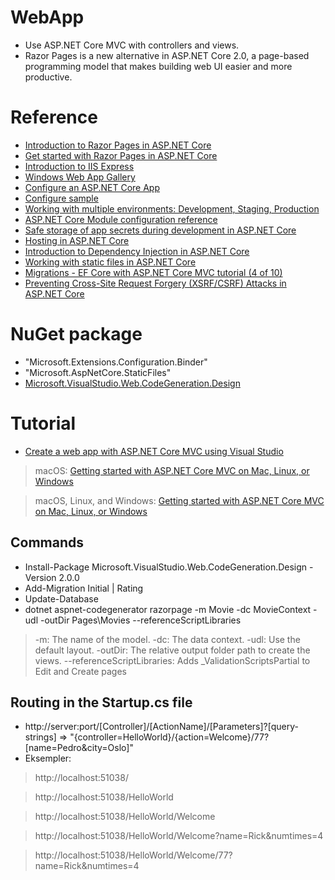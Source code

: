 # WebApp
- Use ASP.NET Core MVC with controllers and views. 
- Razor Pages is a new alternative in ASP.NET Core 2.0, a page-based programming model that makes building web UI easier and more productive. 

# Reference
- [Introduction to Razor Pages in ASP.NET Core](https://docs.microsoft.com/en-us/aspnet/core/mvc/razor-pages/index?tabs=visual-studio)
- [Get started with Razor Pages in ASP.NET Core](https://docs.microsoft.com/en-us/aspnet/core/tutorials/razor-pages/razor-pages-start)
- [Introduction to IIS Express](https://docs.microsoft.com/en-gb/iis/extensions/introduction-to-iis-express/iis-express-overview)
- [Windows Web App Gallery](https://webgallery.microsoft.com/gallery)
- [Configure an ASP.NET Core App](https://docs.microsoft.com/en-us/aspnet/core/fundamentals/configuration/?tabs=basicconfiguration)
- [Configure sample](https://github.com/aspnet/Docs/tree/master/aspnetcore/fundamentals/configuration/index/sample)
- [Working with multiple environments: Development, Staging, Production](https://docs.microsoft.com/en-us/aspnet/core/fundamentals/environments)
- [ASP.NET Core Module configuration reference](https://docs.microsoft.com/en-us/aspnet/core/host-and-deploy/aspnet-core-module#setting-environment-variables)
- [Safe storage of app secrets during development in ASP.NET Core](https://docs.microsoft.com/en-us/aspnet/core/security/app-secrets?tabs=visual-studio)
- [Hosting in ASP.NET Core](https://docs.microsoft.com/en-us/aspnet/core/fundamentals/hosting?tabs=aspnetcore2x)
- [Introduction to Dependency Injection in ASP.NET Core](https://docs.microsoft.com/en-us/aspnet/core/fundamentals/dependency-injection)
- [Working with static files in ASP.NET Core](https://docs.microsoft.com/en-us/aspnet/core/fundamentals/static-files)
- [Migrations - EF Core with ASP.NET Core MVC tutorial (4 of 10)](https://docs.microsoft.com/en-us/aspnet/core/data/ef-mvc/migrations)
- [Preventing Cross-Site Request Forgery (XSRF/CSRF) Attacks in ASP.NET Core](https://docs.microsoft.com/en-us/aspnet/core/security/anti-request-forgery)

# NuGet package 
- "Microsoft.Extensions.Configuration.Binder"
- "Microsoft.AspNetCore.StaticFiles"
- [Microsoft.VisualStudio.Web.CodeGeneration.Design](https://www.nuget.org/packages/Microsoft.VisualStudio.Web.CodeGeneration.Design/)

# Tutorial 
- [Create a web app with ASP.NET Core MVC using Visual Studio](https://docs.microsoft.com/en-us/aspnet/core/tutorials/first-mvc-app/)
> macOS: [Getting started with ASP.NET Core MVC on Mac, Linux, or Windows](https://docs.microsoft.com/en-us/aspnet/core/tutorials/first-mvc-app-mac/start-mvc)

> macOS, Linux, and Windows: [Getting started with ASP.NET Core MVC on Mac, Linux, or Windows](https://docs.microsoft.com/en-us/aspnet/core/tutorials/first-mvc-app-xplat/start-mvc)

## Commands
- Install-Package Microsoft.VisualStudio.Web.CodeGeneration.Design -Version 2.0.0
- Add-Migration Initial | Rating
- Update-Database
- dotnet aspnet-codegenerator razorpage -m Movie -dc MovieContext -udl -outDir Pages\Movies --referenceScriptLibraries
> -m: The name of the model. 
> -dc: The data context. 
> -udl: Use the default layout. 
> -outDir: The relative output folder path to create the views. 
> --referenceScriptLibraries: Adds _ValidationScriptsPartial to Edit and Create pages 

## Routing in the Startup.cs file
- http://server:port/[Controller]/[ActionName]/[Parameters]?[query-strings] => "{controller=HelloWorld}/{action=Welcome}/77?[name=Pedro&city=Oslo]"
- Eksempler:
> http://localhost:51038/

> http://localhost:51038/HelloWorld

> http://localhost:51038/HelloWorld/Welcome

> http://localhost:51038/HelloWorld/Welcome?name=Rick&numtimes=4

> http://localhost:51038/HelloWorld/Welcome/77?name=Rick&numtimes=4
